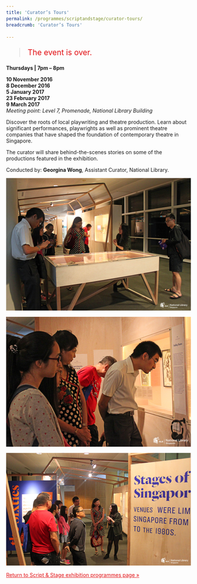```yaml
---
title: 'Curator’s Tours'
permalink: /programmes/scriptandstage/curator-tours/
breadcrumb: 'Curator’s Tours'

---
```



<blockquote style="color: #E21216; font-size: 150%;">The event is over.</blockquote>

__Thursdays &#124; 7pm – 8pm__

__10 November 2016__<br>
__8 December 2016__<br>
__5 January 2017__<br>
__23 February 2017__<br>
__9 March 2017__<br>
_Meeting point: Level 7, Promenade, National Library Building_

Discover the roots of local playwriting and theatre production. Learn about significant performances, playwrights as well as prominent theatre companies that have shaped the foundation of contemporary theatre in Singapore.

The curator will share behind-the-scenes stories on some of the productions featured in the exhibition. 

Conducted by: __Georgina Wong__, Assistant Curator, National Library.

![A photo of a tour at the exhibition, with the curator talking about showcase.](/images/event-images/script-and-stage-onsite/SS08.jpg)

![A photo of a tour at the exhibition. Visitors look into a wall showcase.](/images/event-images/script-and-stage-onsite/SS09.jpg)

![A photo of a tour at the exhibition. The curator is giving the tour.](/images/event-images/script-and-stage-onsite/SS07.jpg)

<a href="/exhibitions/past-exhibitions/scriptandstage/programmes/" style="color:#E21216;">Return to Script &amp; Stage exhibition programmes page &#187;</a>
